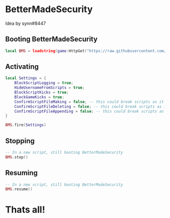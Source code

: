 # BetterMadeSecurity
Idea by synn#8447

## Booting BetterMadeSecurity
```lua
local BMS = loadstring(game:HttpGet("https://raw.githubusercontent.com/DarkDrake666/BetterMadeSecurity/MadeByMe/MainModule.lua"))()
```



## Activating
```lua
local Settings = {
    BlockScriptLogging = true;
    HideUsernameFromScripts = true;
    BlockScriptKicks = true;
    BlockGameKicks = true;
    ConfirmScriptFileMaking = false; -- this could break scripts as it uses a function that yields.
    ConfirmScriptFileDeleting = false; -- this could break scripts as it uses a function that yields.
    ConfirmScriptFileAppending = false; -- this could break scripts as it uses a function that yields.
}

BMS.fire(Settings)
```

## Stopping
```lua
-- In a new script, still booting BetterMadeSecurity
BMS.stop()
```

## Resuming
```lua
-- In a new script, still booting BetterMadeSecurity
BMS.resume()
```

# Thats all!
